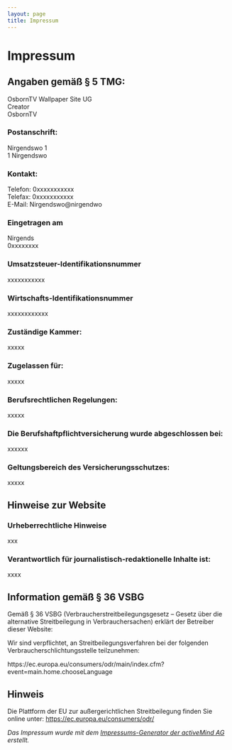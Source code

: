 ```yaml
---
layout: page
title: Impressum
---
```

<h1>Impressum</h1>
<h2>Angaben gemäß § 5 TMG:</h2>
<p>OsbornTV Wallpaper Site UG<br>Creator<br>OsbornTV</p>
<h3>Postanschrift:</h3>
<p>Nirgendswo 1<br>1 Nirgendswo<br></p>
<h3>Kontakt:</h3>
<p>Telefon: 0xxxxxxxxxxx<br>Telefax: 0xxxxxxxxxxx<br>E-Mail: Nirgendswo@nirgendwo</p>
<p></p><h3>Eingetragen am</h3>
<p>Nirgends<br>0xxxxxxxx<br></p>
<p></p><h3>Umsatzsteuer-Identifikationsnummer</h3>
<p>xxxxxxxxxxx<br></p>
<p></p><h3>Wirtschafts-Identifikationsnummer</h3>
<p>xxxxxxxxxxxx<br></p>
<p></p><h3>Zuständige Kammer:</h3>
<p>xxxxx<br></p>
<p></p><h3>Zugelassen für:</h3>
<p>xxxxx<br></p>
<p></p><h3>Berufsrechtlichen Regelungen:</h3>
<p>xxxxx<br></p>
<p></p><h3>Die Berufshaftpflichtversicherung wurde abgeschlossen bei:</h3>
<p>xxxxxx</p>
<h3>Geltungsbereich des Versicherungsschutzes:</h3>
<p>xxxxx<br></p>
<p></p><h2>Hinweise zur Website</h2>
<p></p><h3>Urheberrechtliche Hinweise</h3>
<p>xxx<br></p>
<p></p><h3>Verantwortlich für journalistisch-redaktionelle Inhalte ist:</h3>
<p>xxxx<br></p>
<p></p><h2>Information gemäß § 36 VSBG</h2>
<p>Gemäß § 36 VSBG (Verbraucherstreitbeilegungsgesetz – Gesetz über die alternative Streitbeilegung in Verbrauchersachen) erklärt der Betreiber dieser Website:</p>
<p>Wir sind verpflichtet, an Streitbeilegungsverfahren bei der folgenden Verbraucherschlichtungsstelle teilzunehmen:</p>
<p>https://ec.europa.eu/consumers/odr/main/index.cfm?event=main.home.chooseLanguage</p>
<p></p><h2>Hinweis</h2>
<p>Die Plattform der EU zur außergerichtlichen Streitbeilegung finden Sie online unter: <a href="https://ec.europa.eu/consumers/odr/">https://ec.europa.eu/consumers/odr/</a></p>
<p></p><p><em>Das Impressum wurde mit dem <a href="https://www.activemind.de/datenschutz/impressums-generator/">Impressums-Generator der activeMind AG</a> erstellt.</em></p>
